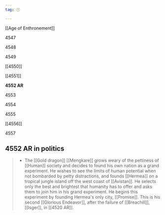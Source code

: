 ```yaml
---
tag: 🕛

---
```

[[Age of Enthronement]]


4547

4548

4549

[[4550]]

[[4551]]

**4552 AR**

4553

4554

4555

[[4556]]

4557



## 4552 AR in politics

>  - The [[Gold dragon]] [[Mengkare]] grows weary of the pettiness of [[Human]] society and decides to found his own nation as a grand experiment. He wishes to see the limits of human potential when not bombarded by petty distractions, and founds [[Hermea]] on a tropical jungle island off the west coast of [[Avistan]]. He selects only the best and brightest that humanity has to offer and asks them to join him in his grand experiment. He begins this experiment by founding Hermea's only city, [[Promise]]. This is his second [[Glorious Endeavor]], after the failure of [[Breachill]], [[Isger]], in [[4520 AR]].






